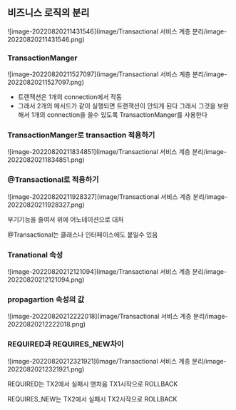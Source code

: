 ## 비즈니스 로직의 분리

![image-20220820211431546](image/Transactional 서비스 계층 분리/image-20220820211431546.png)

### TransactionManger

![image-20220820211527097](image/Transactional 서비스 계층 분리/image-20220820211527097.png)

- 트랜잭션은 1개의 connection에서 작동
- 그래서 2개의 메서드가 같이 실행되면 트랜잭션이 안되게 된다 그래서 그것을 보완해서 1개의 connection을 쓸수 있도록 TransactionManger를 사용한다

### TransactionManger로 transaction 적용하기

![image-20220820211834851](image/Transactional 서비스 계층 분리/image-20220820211834851.png)

### @Transactional로 적용하기

![image-20220820211928327](image/Transactional 서비스 계층 분리/image-20220820211928327.png)

부기기능을 줄여서 위에 어노테이션으로 대처 

@Transactional는 클래스나 인터페이스에도 붙일수 있음

### Tranational 속성

![image-20220820212121094](image/Transactional 서비스 계층 분리/image-20220820212121094.png)

### propagartion 속성의 값

![image-20220820212222018](image/Transactional 서비스 계층 분리/image-20220820212222018.png)

### REQUIRED과 REQUIRES_NEW차이

![image-20220820212321921](image/Transactional 서비스 계층 분리/image-20220820212321921.png)

REQUIRED는 TX2에서 실패시  맨처음 TX1시작으로 ROLLBACK

REQUIRES_NEW는 TX2에서 실패시 TX2시작으로 ROLLBACK